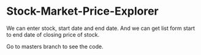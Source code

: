 # Stock-Market-Price-Explorer
We can enter stock, start date and end date. And we can get list form start to end date of closing price of stock.

Go to masters branch to see the code.
